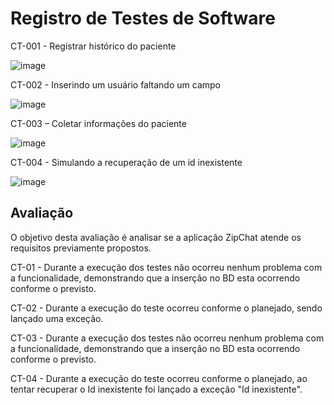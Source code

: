 # Registro de Testes de Software

CT-001 - Registrar histórico do paciente

![image](https://github.com/ICEI-PUC-Minas-PMV-ADS/pmv-ads-2023-2-e4-g1-zipchat/assets/58198111/0d210c71-8549-4708-88ff-a63f9fdaf95b)

CT-002 - Inserindo um usuário faltando um campo

![image](https://github.com/ICEI-PUC-Minas-PMV-ADS/pmv-ads-2023-2-e4-g1-zipchat/assets/58198111/92c8e384-525e-4902-8aef-dc4e0ea1870d)


CT-003 – Coletar informações do paciente

![image](https://github.com/ICEI-PUC-Minas-PMV-ADS/pmv-ads-2023-2-e4-g1-zipchat/assets/58198111/fe1c80f2-ccc4-46b8-a04a-75646b2335de)

CT-004 - Simulando a recuperação de um id inexistente

![image](https://github.com/ICEI-PUC-Minas-PMV-ADS/pmv-ads-2023-2-e4-g1-zipchat/assets/58198111/4f5a4cb6-a22a-4842-b5da-d212a55aa26a)



## Avaliação

O objetivo desta avaliação é analisar se a aplicação ZipChat atende os requisitos previamente propostos.

CT-01 - Durante a execução dos testes não ocorreu nenhum problema com a funcionalidade, demonstrando que a inserção no BD esta ocorrendo conforme o previsto.

CT-02 - Durante a execução do teste ocorreu conforme o planejado, sendo lançado uma exceção.

CT-03 - Durante a execução dos testes não ocorreu nenhum problema com a funcionalidade, demonstrando que a inserção no BD esta ocorrendo conforme o previsto.

CT-04 - Durante a execução do teste ocorreu conforme o planejado, ao tentar recuperar o Id inexistente foi lançado a exceção "Id inexistente".
